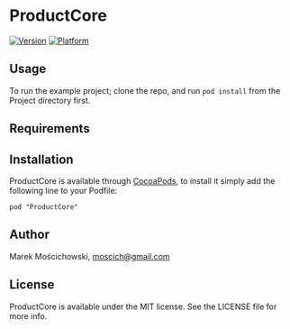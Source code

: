 # ProductCore

[![Version](http://cocoapod-badges.herokuapp.com/v/ProductCore/badge.png)](http://cocoadocs.org/docsets/ProductCore)
[![Platform](http://cocoapod-badges.herokuapp.com/p/ProductCore/badge.png)](http://cocoadocs.org/docsets/ProductCore)

## Usage

To run the example project; clone the repo, and run `pod install` from the Project directory first.

## Requirements

## Installation

ProductCore is available through [CocoaPods](http://cocoapods.org), to install
it simply add the following line to your Podfile:

    pod "ProductCore"

## Author

Marek Mościchowski, moscich@gmail.com

## License

ProductCore is available under the MIT license. See the LICENSE file for more info.

